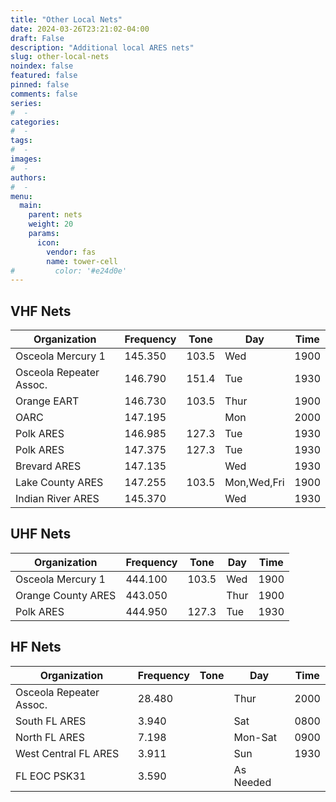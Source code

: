 ```yaml
---
title: "Other Local Nets"
date: 2024-03-26T23:21:02-04:00
draft: False
description: "Additional local ARES nets"
slug: other-local-nets
noindex: false
featured: false
pinned: false
comments: false
series:
#  - 
categories:
#  - 
tags:
#  - 
images:
#  - 
authors:
#  -
menu:
  main:
    parent: nets
    weight: 20
    params:
      icon:
        vendor: fas
        name: tower-cell
#         color: '#e24d0e'
---
```


## VHF Nets

**Organization**|**Frequency**|**Tone**|**Day**|**Time**
-----|-----|-----|-----|-----
Osceola Mercury 1|145.350|103.5|Wed|1900
Osceola Repeater Assoc.|146.790|151.4|Tue|1930
Orange EART|146.730|103.5|Thur|1900
OARC|147.195| |Mon|2000
Polk ARES|146.985|127.3|Tue|1930
Polk ARES|147.375|127.3|Tue|1930
Brevard ARES|147.135| |Wed|1930
Lake County ARES|147.255|103.5|Mon,Wed,Fri|1900
Indian River ARES|145.370| |Wed|1930

## UHF Nets

**Organization**|**Frequency**|**Tone**|**Day**|**Time**
-----|-----|-----|-----|-----
Osceola Mercury 1|444.100|103.5|Wed|1900
Orange County ARES|443.050||Thur|1900
Polk ARES|444.950|127.3|Tue|1930

## HF Nets

**Organization**|**Frequency**|**Tone**|**Day**|**Time**
-----|-----|-----|-----|-----
Osceola Repeater Assoc.|28.480| |Thur|2000
South FL ARES|3.940| |Sat|0800
North FL ARES|7.198| |Mon-Sat|0900
West Central FL ARES|3.911| |Sun|1930
FL EOC PSK31|3.590| |As Needed|
